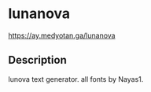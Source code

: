 # lunanova
https://ay.medyotan.ga/lunanova

## Description
lunova text generator. all fonts by Nayas1.
